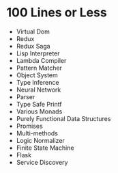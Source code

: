 # 100 Lines or Less

* Virtual Dom
* Redux
* Redux Saga
* Lisp Interpreter
* Lambda Compiler
* Pattern Matcher
* Object System
* Type Inference
* Neural Network
* Parser
* Type Safe Printf
* Various Monads
* Purely Functional Data Structures
* Promises
* Multi-methods
* Logic Normalizer
* Finite State Machine
* Flask
* Service Discovery